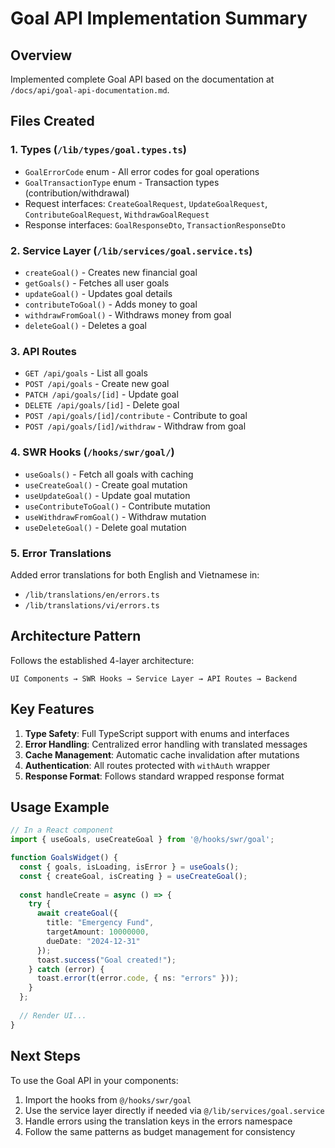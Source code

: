# Goal API Implementation Summary

## Overview
Implemented complete Goal API based on the documentation at `/docs/api/goal-api-documentation.md`.

## Files Created

### 1. Types (`/lib/types/goal.types.ts`)
- `GoalErrorCode` enum - All error codes for goal operations
- `GoalTransactionType` enum - Transaction types (contribution/withdrawal)
- Request interfaces: `CreateGoalRequest`, `UpdateGoalRequest`, `ContributeGoalRequest`, `WithdrawGoalRequest`
- Response interfaces: `GoalResponseDto`, `TransactionResponseDto`

### 2. Service Layer (`/lib/services/goal.service.ts`)
- `createGoal()` - Creates new financial goal
- `getGoals()` - Fetches all user goals
- `updateGoal()` - Updates goal details
- `contributeToGoal()` - Adds money to goal
- `withdrawFromGoal()` - Withdraws money from goal
- `deleteGoal()` - Deletes a goal

### 3. API Routes
- `GET /api/goals` - List all goals
- `POST /api/goals` - Create new goal
- `PATCH /api/goals/[id]` - Update goal
- `DELETE /api/goals/[id]` - Delete goal
- `POST /api/goals/[id]/contribute` - Contribute to goal
- `POST /api/goals/[id]/withdraw` - Withdraw from goal

### 4. SWR Hooks (`/hooks/swr/goal/`)
- `useGoals()` - Fetch all goals with caching
- `useCreateGoal()` - Create goal mutation
- `useUpdateGoal()` - Update goal mutation
- `useContributeToGoal()` - Contribute mutation
- `useWithdrawFromGoal()` - Withdraw mutation
- `useDeleteGoal()` - Delete goal mutation

### 5. Error Translations
Added error translations for both English and Vietnamese in:
- `/lib/translations/en/errors.ts`
- `/lib/translations/vi/errors.ts`

## Architecture Pattern

Follows the established 4-layer architecture:

```
UI Components → SWR Hooks → Service Layer → API Routes → Backend
```

## Key Features

1. **Type Safety**: Full TypeScript support with enums and interfaces
2. **Error Handling**: Centralized error handling with translated messages
3. **Cache Management**: Automatic cache invalidation after mutations
4. **Authentication**: All routes protected with `withAuth` wrapper
5. **Response Format**: Follows standard wrapped response format

## Usage Example

```typescript
// In a React component
import { useGoals, useCreateGoal } from '@/hooks/swr/goal';

function GoalsWidget() {
  const { goals, isLoading, isError } = useGoals();
  const { createGoal, isCreating } = useCreateGoal();
  
  const handleCreate = async () => {
    try {
      await createGoal({
        title: "Emergency Fund",
        targetAmount: 10000000,
        dueDate: "2024-12-31"
      });
      toast.success("Goal created!");
    } catch (error) {
      toast.error(t(error.code, { ns: "errors" }));
    }
  };
  
  // Render UI...
}
```

## Next Steps

To use the Goal API in your components:

1. Import the hooks from `@/hooks/swr/goal`
2. Use the service layer directly if needed via `@/lib/services/goal.service`
3. Handle errors using the translation keys in the errors namespace
4. Follow the same patterns as budget management for consistency